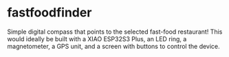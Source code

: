 # fastfoodfinder
Simple digital compass that points to the selected fast-food restaurant!
This would ideally be built with a XIAO ESP32S3 Plus, an LED ring, a magnetometer, a GPS unit, and a screen with buttons to control the device. 
